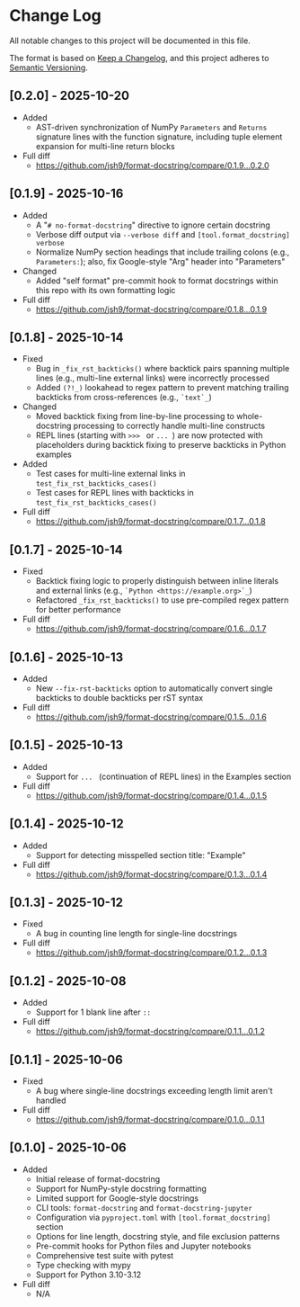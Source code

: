 # Change Log

All notable changes to this project will be documented in this file.

The format is based on
[Keep a Changelog](https://keepachangelog.com/en/1.1.0/), and this project
adheres to [Semantic Versioning](https://semver.org/spec/v2.0.0.html).

## [0.2.0] - 2025-10-20

- Added
  - AST-driven synchronization of NumPy `Parameters` and `Returns` signature
    lines with the function signature, including tuple element expansion for
    multi-line return blocks
- Full diff
  - https://github.com/jsh9/format-docstring/compare/0.1.9...0.2.0

## [0.1.9] - 2025-10-16

- Added
  - A "`# no-format-docstring`" directive to ignore certain docstring
  - Verbose diff output via `--verbose diff` and
    `[tool.format_docstring] verbose`
  - Normalize NumPy section headings that include trailing colons (e.g.,
    `Parameters:`); also, fix Google-style "Arg" header into "Parameters"
- Changed
  - Added "self format" pre-commit hook to format docstrings within this repo
    with its own formatting logic
- Full diff
  - https://github.com/jsh9/format-docstring/compare/0.1.8...0.1.9

## [0.1.8] - 2025-10-14

- Fixed
  - Bug in `_fix_rst_backticks()` where backtick pairs spanning multiple lines
    (e.g., multi-line external links) were incorrectly processed
  - Added `(?!_)` lookahead to regex pattern to prevent matching trailing
    backticks from cross-references (e.g., `` `text`_ ``)
- Changed
  - Moved backtick fixing from line-by-line processing to whole-docstring
    processing to correctly handle multi-line constructs
  - REPL lines (starting with `>>> ` or `... `) are now protected with
    placeholders during backtick fixing to preserve backticks in Python
    examples
- Added
  - Test cases for multi-line external links in
    `test_fix_rst_backticks_cases()`
  - Test cases for REPL lines with backticks in
    `test_fix_rst_backticks_cases()`
- Full diff
  - https://github.com/jsh9/format-docstring/compare/0.1.7...0.1.8

## [0.1.7] - 2025-10-14

- Fixed
  - Backtick fixing logic to properly distinguish between inline literals and
    external links (e.g., `` `Python <https://example.org>`_ ``)
  - Refactored `_fix_rst_backticks()` to use pre-compiled regex pattern for
    better performance
- Full diff
  - https://github.com/jsh9/format-docstring/compare/0.1.6...0.1.7

## [0.1.6] - 2025-10-13

- Added
  - New `--fix-rst-backticks` option to automatically convert single backticks
    to double backticks per rST syntax
- Full diff
  - https://github.com/jsh9/format-docstring/compare/0.1.5...0.1.6

## [0.1.5] - 2025-10-13

- Added
  - Support for `... ` (continuation of REPL lines) in the Examples section
- Full diff
  - https://github.com/jsh9/format-docstring/compare/0.1.4...0.1.5

## [0.1.4] - 2025-10-12

- Added
  - Support for detecting misspelled section title: "Example"
- Full diff
  - https://github.com/jsh9/format-docstring/compare/0.1.3...0.1.4

## [0.1.3] - 2025-10-12

- Fixed
  - A bug in counting line length for single-line docstrings
- Full diff
  - https://github.com/jsh9/format-docstring/compare/0.1.2...0.1.3

## [0.1.2] - 2025-10-08

- Added
  - Support for 1 blank line after `::`
- Full diff
  - https://github.com/jsh9/format-docstring/compare/0.1.1...0.1.2

## [0.1.1] - 2025-10-06

- Fixed
  - A bug where single-line docstrings exceeding length limit aren't handled
- Full diff
  - https://github.com/jsh9/format-docstring/compare/0.1.0...0.1.1

## [0.1.0] - 2025-10-06

- Added
  - Initial release of format-docstring
  - Support for NumPy-style docstring formatting
  - Limited support for Google-style docstrings
  - CLI tools: `format-docstring` and `format-docstring-jupyter`
  - Configuration via `pyproject.toml` with `[tool.format_docstring]` section
  - Options for line length, docstring style, and file exclusion patterns
  - Pre-commit hooks for Python files and Jupyter notebooks
  - Comprehensive test suite with pytest
  - Type checking with mypy
  - Support for Python 3.10-3.12
- Full diff
  - N/A
